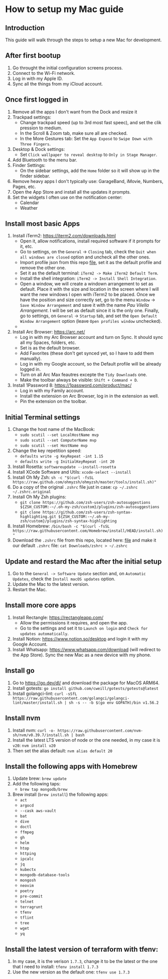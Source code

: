 # How to setup my Mac guide

## Introduction
This guide will walk through the steps to setup a new Mac for development.

## After first bootup
1. Go throught the initial configuration screens process.
2. Connect to the Wi-Fi network.
3. Log in with my Apple ID.
4. Sync all the things from my iCloud account.

## Once first logged in
1. Remove all the apps I don't want from the Dock and resize it
2. Trackpad settings:
   - Change trackpad speed (up to 3rd most fast speec), and set the clik pression to medium.
   - In the Scroll & Zoom tab, make sure all are checked.
   - In the More Gestures tab: Set the `App Exposé` to `Swipe Down with Three Fingers`.
3. Desktop & Dock settings:
   - Set `Click wallpaper to reveal desktop` to `Only in Stage Manager`.
4. Add Bluetooth to the menu bar.
5. Finder Settings:
   - On the sidebar settings, add the `Home` folder so it will show up in the finder sidebar.
6. Remove heavy apps I don't typically use: GarageBand, iMovie, Numbers, Pages, etc.
7. Open the App Store and install all the updates it prompts.
8. Set the widgets I often use on the notification center:
   - Calendar
   - Weather


## Install most basic Apps
1. Install iTerm2: https://iterm2.com/downloads.html
   - Open it, allow notifications, install required software if it prompts for it, etc.
   - Go to settings, on the `General` -> `Closing` tab, check the `Quit when all windows are closed` option and uncheck all the other ones.
   - Import profile json from this repo [file](./pauvilella_iterm2_profile.json), set it as the default profile and remove the other one.
   - Set it as the default terminal: `iTerm2 -> Make iTerm2 Default Term`.
   - Install the shell integration: `iTerm2 -> Install Shell Integration`.
   - Open a window, we will create a windown arrangement to set as default. Place it with the size and location in the screen where I will want the new windows I open with iTerm2 to be placed. Once we have the position and size correctly set, go to the menu `Window` -> `Save Window Arrangement` and save it with the name *Pau Vilella Arrangement*. I will be set as default since it is the only one. Finally, go to settings, on `General` -> `Startup` tab, and set the `Open Default Window Arrangement` option (leave `Open profiles window` unchecked).
   -
2. Install Arc Browser: https://arc.net/
   - Log in with my Arc Browser account and turn on Sync. It should sync all my Spaces, folders, etc.
   - Set is as the default browser.
   - Add Favorites (these don't get synced yet, so I have to add them manually).
   - Log in with my Google account, so the Default profile will be already logged in.
   - Turn on all Arc Max feautres excepte the `Tidy Downloads` one.
   - Make the toolbar always be visible: `Shift + Command + D`.
3. Install 1Password 8: https://1password.com/product/mac/
   - Log in with my Family account.
   - Install the extension on Arc Browser, log in in the extension as well.
   - Pin the extension on the toolbar.

## Initial Terminal settings
1. Change the host name of the MacBook:
   - `sudo scutil --set LocalHostName mvp`
   - `sudo scutil --set ComputerName mvp`
   - `sudo scutil --set HostName mvp`
2. Change the key repetition speed:
   - `defaults write -g KeyRepeat -int 1.15`
   - `defaults write -g InitialKeyRepeat -int 20`
3. Install Rosetta: `softwareupdate --install-rosetta`
4. Install XCode Software and Utils: `xcode-select --install`
5. Install Oh My Zsh: `sh -c "$(curl -fsSL https://raw.github.com/ohmyzsh/ohmyzsh/master/tools/install.sh)"`
6. Do a copy of the original `.zshrc` file just in case: `cp ~/.zshrc ~/.zshrc.original`
7. Install Oh My Zsh plugins:
   - `git clone https://github.com/zsh-users/zsh-autosuggestions ${ZSH_CUSTOM:-~/.oh-my-zsh/custom}/plugins/zsh-autosuggestions`
   - `git clone https://github.com/zsh-users/zsh-syntax-highlighting.git ${ZSH_CUSTOM:-~/.oh-my- zsh/custom}/plugins/zsh-syntax-highlighting`
8. Install Homebrew: `/bin/bash -c "$(curl -fsSL https://raw.githubusercontent.com/Homebrew/install/HEAD/install.sh)"`
9. Download the `.zshrc` file from this repo, located here: [file](./zshrc) and make it our default `.zshrc` file: `cat Downloads/zshrc > ~/.zshrc`

## Update and restard the Mac after the initial setup
1. Go to the `General -> Software Update` section and, on `Automatic Updates`, check the `Install macOS updates` option.
2. Update the Mac to the latest version.
3. Restart the Mac.

## Install more core apps
1. Install Rectangle: https://rectangleapp.com/
   - Allow the permissions it requires, and open the app.
   - Go to the settings and set it to `Launch on login` and `Check for updates automatically`.
2. Install Notion: https://www.notion.so/desktop and login it with my Google Account.
3. Install Whatsapp: https://www.whatsapp.com/download (will redirect to the App Store). Sync the new Mac as a new device with my phone.

## Install go
1. Go to https://go.dev/dl/ and download the package for MacOS ARM64.
2. Install gotests: `go install github.com/cweill/gotests/gotests@latest`
3. Install golangci-lint: `curl -sSfL https://raw.githubusercontent.com/golangci/golangci-lint/master/install.sh | sh -s -- -b $(go env GOPATH)/bin v1.56.2`

## Install nvm
1. Install nvm: `curl -o- https://raw.githubusercontent.com/nvm-sh/nvm/v0.39.7/install.sh | bash`
2. Install the latest LTS version of node or the one needed, in my case it is `v20`: `nvm install v20`
3. Then set the alias default: `nvm alias default 20`

## Install the following apps with Homebrew
1. Update brew: `brew update`
2. Add the following taps:
   - `brew tap mongodb/brew`
3. Brew install (`brew install`) the following apps:
   - `act`
   - `argocd`
   - `--cask aws-vault`
   - `bat`
   - `dive`
   - `doctl`
   - `ffmpeg`
   - `gh`
   - `helm`
   - `htop`
   - `httping`
   - `ipcalc`
   - `jq`
   - `kubectx`
   - `mongodb-database-tools`
   - `mongosh`
   - `neovim`
   - `poetry`
   - `pre-commit`
   - `telnet`
   - `terragrunt`
   - `tfenv`
   - `tflint`
   - `tree`
   - `wget`
   - `yq`

## Install the latest version of terraform with tfenv:
1. In my case, it is the verison `1.7.3`, change it to be the latest or the one that I need to install: `tfenv install 1.7.3`
2. Use the new version as the default one: `tfenv use 1.7.3`
